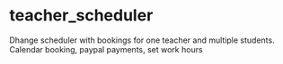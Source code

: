 # teacher_scheduler
Dhange scheduler with bookings for one teacher and multiple students. Calendar booking, paypal payments, set work hours
